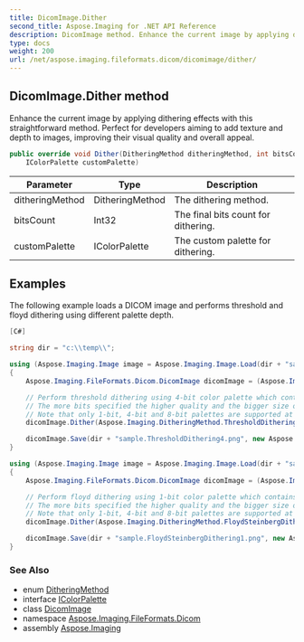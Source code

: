 ```yaml
---
title: DicomImage.Dither
second_title: Aspose.Imaging for .NET API Reference
description: DicomImage method. Enhance the current image by applying dithering effects with this straightforward method. Perfect for developers aiming to add texture and depth to images improving their visual quality and overall appeal
type: docs
weight: 200
url: /net/aspose.imaging.fileformats.dicom/dicomimage/dither/
---
```

## DicomImage.Dither method

Enhance the current image by applying dithering effects with this straightforward method. Perfect for developers aiming to add texture and depth to images, improving their visual quality and overall appeal.

```csharp
public override void Dither(DitheringMethod ditheringMethod, int bitsCount, 
    IColorPalette customPalette)
```

| Parameter | Type | Description |
| --- | --- | --- |
| ditheringMethod | DitheringMethod | The dithering method. |
| bitsCount | Int32 | The final bits count for dithering. |
| customPalette | IColorPalette | The custom palette for dithering. |

## Examples

The following example loads a DICOM image and performs threshold and floyd dithering using different palette depth.

```csharp
[C#]

string dir = "c:\\temp\\";

using (Aspose.Imaging.Image image = Aspose.Imaging.Image.Load(dir + "sample.dicom"))
{
    Aspose.Imaging.FileFormats.Dicom.DicomImage dicomImage = (Aspose.Imaging.FileFormats.Dicom.DicomImage)image;

    // Perform threshold dithering using 4-bit color palette which contains 16 colors.
    // The more bits specified the higher quality and the bigger size of the output image.
    // Note that only 1-bit, 4-bit and 8-bit palettes are supported at the moment.
    dicomImage.Dither(Aspose.Imaging.DitheringMethod.ThresholdDithering, 4, null);

    dicomImage.Save(dir + "sample.ThresholdDithering4.png", new Aspose.Imaging.ImageOptions.PngOptions());
}

using (Aspose.Imaging.Image image = Aspose.Imaging.Image.Load(dir + "sample.dicom"))
{
    Aspose.Imaging.FileFormats.Dicom.DicomImage dicomImage = (Aspose.Imaging.FileFormats.Dicom.DicomImage)image;

    // Perform floyd dithering using 1-bit color palette which contains only 2 colors - black and white.
    // The more bits specified the higher quality and the bigger size of the output image.
    // Note that only 1-bit, 4-bit and 8-bit palettes are supported at the moment.
    dicomImage.Dither(Aspose.Imaging.DitheringMethod.FloydSteinbergDithering, 1, null);

    dicomImage.Save(dir + "sample.FloydSteinbergDithering1.png", new Aspose.Imaging.ImageOptions.PngOptions());
}
```

### See Also

* enum [DitheringMethod](../../../aspose.imaging/ditheringmethod/)
* interface [IColorPalette](../../../aspose.imaging/icolorpalette/)
* class [DicomImage](../)
* namespace [Aspose.Imaging.FileFormats.Dicom](../../dicomimage/)
* assembly [Aspose.Imaging](../../../)


